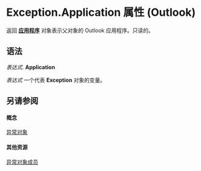 
# Exception.Application 属性 (Outlook)

返回 **[应用程序](797003e7-ecd1-eccb-eaaf-32d6ddde8348.md)** 对象表示父对象的 Outlook 应用程序。只读的。


## 语法

 _表达式_. **Application**

 _表达式_ 一个代表 **Exception** 对象的变量。


## 另请参阅


#### 概念


[异常对象](010552b0-9ba6-c81b-1e3a-fd6a681e5163.md)
#### 其他资源


[异常对象成员](24ed9b18-34f0-cbe4-73a7-ac585628a990.md)